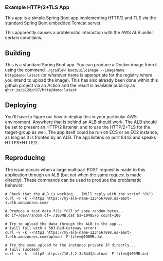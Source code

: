 ### Example HTTP/2+TLS App

This app is a simple Spring Boot app implementing HTTP/2 and TLS via
the standard Spring Boot embedded Tomcat server.

This apparently causes a problematic interaction with the AWS ALB
under certain conditions.

## Building

This is a standard Spring Boot app.  You can produce a Docker image
from it using the command `./gradlew bootBuildImage --imageName
http2demo:latest` (or whatever name is appropriate for the registry where
you intend to upload the image).  This has also already been done
within this github project via an Action and the result is available
publicly as `ghcr.io/p120ph37/http2demo:latest`

## Deploying

You'll have to figure out how to deploy this in your particular AWS
environment.  Anywhere that is behind an ALB should work.  The ALB
should be set to present an HTTP/2 listener, and to use the HTTP/2+TLS for
the target-group as well.  The app itself could be run on ECS or an
EC2 instance, as long as it is fronted by an ALB.  The app listens on
port 8443 and speaks HTTPS+HTTP/2.

## Reproducing

The issue occurs when a large multipart POST request is made to this
application through an ALB (but not when the same request is made
directly).  These commands can be used to produce the problematic
behavior:

```
# Check that the ALB is working... (Will reply with the strinf "Ok")
curl -v -k --http2 https://my-alb-name-1234567890.us-east-1.elb.amazonaws.com/

# Produce a test data file full of some random bytes...
dd if=/dev/random of=./100MB.dat bs=1048576 count=100

# Try to upload the data through the ALB to the app...
# (will fail with a 503-Bad-Gateway error)
curl -v -k --http2 https://my-alb-name-1234567890.us-east-1.elb.amazonaws.com/upload -F file=@100MB.dat

# Try the same upload to the instance private IP directly...
# (will succeed)
curl -v -k --http2 https://10.1.2.3:8443/upload -F file=@100MB.dat
```

